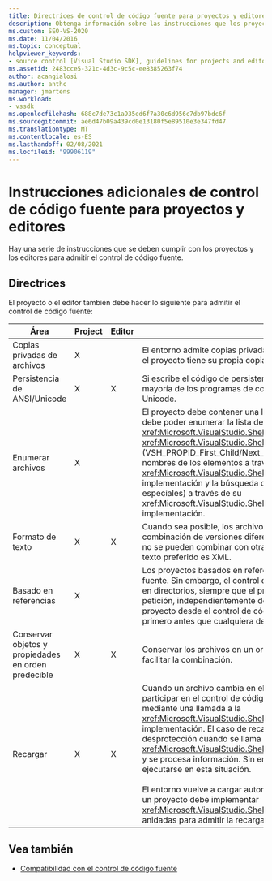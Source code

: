 ```yaml
---
title: Directrices de control de código fuente para proyectos y editores
description: Obtenga información sobre las instrucciones que los proyectos y editores deben cumplir para admitir el control de código fuente.
ms.custom: SEO-VS-2020
ms.date: 11/04/2016
ms.topic: conceptual
helpviewer_keywords:
- source control [Visual Studio SDK], guidelines for projects and editors
ms.assetid: 2483cce5-321c-4d3c-9c5c-ee8385263f74
author: acangialosi
ms.author: anthc
manager: jmartens
ms.workload:
- vssdk
ms.openlocfilehash: 688c7de73c1a935ed6f7a30c6d956c7db97bdc6f
ms.sourcegitcommit: ae6d47b09a439cd0e13180f5e89510e3e347fd47
ms.translationtype: MT
ms.contentlocale: es-ES
ms.lasthandoff: 02/08/2021
ms.locfileid: "99906119"
---
```

# <a name="additional-source-control-guidelines-for-projects-and-editors"></a>Instrucciones adicionales de control de código fuente para proyectos y editores
Hay una serie de instrucciones que se deben cumplir con los proyectos y los editores para admitir el control de código fuente.

## <a name="guidelines"></a>Directrices
 El proyecto o el editor también debe hacer lo siguiente para admitir el control de código fuente:

|Área|Project|Editor|Detalles|
|----------|-------------|------------|-------------|
|Copias privadas de archivos|X||El entorno admite copias privadas de archivos. Es decir, cada persona dada de alta en el proyecto tiene su propia copia privada de los archivos de ese proyecto.|
|Persistencia de ANSI/Unicode|X|X|Si escribe el código de persistencia, almacene los archivos en formato ANSI, ya que la mayoría de los programas de control de código fuente no admiten actualmente Unicode.|
|Enumerar archivos|X||El proyecto debe contener una lista específica de todos los archivos que contiene y debe poder enumerar la lista de archivos mediante <xref:Microsoft.VisualStudio.Shell.Interop.IVsSccProject2> o <xref:Microsoft.VisualStudio.Shell.Interop.IVsHierarchy.GetProperty%2A> (VSH_PROPID_First_Child/Next_Sibling). El proyecto también debe exponer los nombres de los elementos a través <xref:Microsoft.VisualStudio.Shell.Interop.IVsProject.GetMkDocument%2A> de su implementación y la búsqueda de nombres de soporte (incluidos los archivos especiales) a través de su <xref:Microsoft.VisualStudio.Shell.Interop.IVsProject.IsDocumentInProject%2A> implementación.|
|Formato de texto|X|X|Cuando sea posible, los archivos deben estar en formato de texto para admitir la combinación de versiones diferentes. Los archivos que no están en formato de texto no se pueden combinar con otras versiones del archivo posteriormente. El formato de texto preferido es XML.|
|Basado en referencias|X||Los proyectos basados en referencia se admiten fácilmente en el control de código fuente. Sin embargo, el control de código fuente también admite proyectos basados en directorios, siempre que el proyecto pueda generar una lista de sus archivos a petición, independientemente de si estos archivos existen en el disco. Al abrir un proyecto desde el control de código fuente, el archivo de proyecto se desactivará primero antes que cualquiera de sus archivos.|
|Conservar objetos y propiedades en orden predecible|X|X|Conservar los archivos en un orden predecible, como el orden alfabético, para facilitar la combinación.|
|Recargar|X|X|Cuando un archivo cambia en el disco, el editor debe poder volver a cargarlo. Al participar en el control de código fuente, el entorno volverá a cargar los datos mediante una llamada a la <xref:Microsoft.VisualStudio.Shell.Interop.IVsPersistDocData2.ReloadDocData%2A> implementación. El caso de recarga más difícil es cuando se produce una desprotección cuando se llama a IVsQueryEditQuerySave:: <xref:Microsoft.VisualStudio.Shell.Interop.IVsQueryEditQuerySave2.QueryEditFiles%2A> y se procesa información. Sin embargo, el código de recarga debe ser capaz de ejecutarse en esta situación.<br /><br /> El entorno vuelve a cargar automáticamente los archivos de proyecto. Sin embargo, un proyecto debe implementar <xref:Microsoft.VisualStudio.Shell.Interop.IVsPersistHierarchyItem2> si tiene jerarquías anidadas para admitir la recarga de archivos de proyecto anidados.|

## <a name="see-also"></a>Vea también
- [Compatibilidad con el control de código fuente](../../extensibility/internals/supporting-source-control.md)
